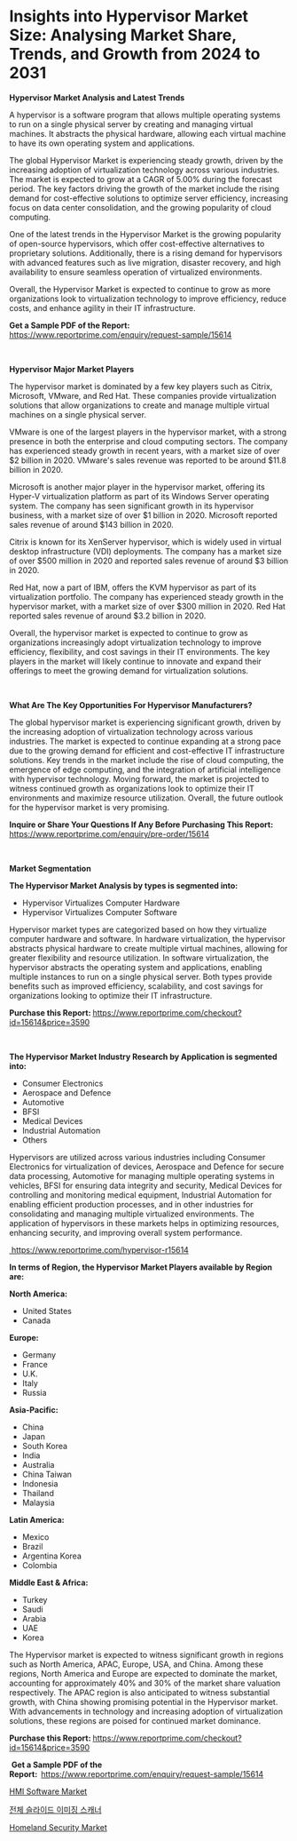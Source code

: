 <p><h1>Insights into Hypervisor Market Size: Analysing Market Share, Trends, and Growth from 2024 to 2031</h1></p><p><strong>Hypervisor Market Analysis and Latest Trends</strong></p>
<p><p>A hypervisor is a software program that allows multiple operating systems to run on a single physical server by creating and managing virtual machines. It abstracts the physical hardware, allowing each virtual machine to have its own operating system and applications.</p><p>The global Hypervisor Market is experiencing steady growth, driven by the increasing adoption of virtualization technology across various industries. The market is expected to grow at a CAGR of 5.00% during the forecast period. The key factors driving the growth of the market include the rising demand for cost-effective solutions to optimize server efficiency, increasing focus on data center consolidation, and the growing popularity of cloud computing.</p><p>One of the latest trends in the Hypervisor Market is the growing popularity of open-source hypervisors, which offer cost-effective alternatives to proprietary solutions. Additionally, there is a rising demand for hypervisors with advanced features such as live migration, disaster recovery, and high availability to ensure seamless operation of virtualized environments.</p><p>Overall, the Hypervisor Market is expected to continue to grow as more organizations look to virtualization technology to improve efficiency, reduce costs, and enhance agility in their IT infrastructure.</p></p>
<p><strong>Get a Sample PDF of the Report:&nbsp;</strong> <a href="https://www.reportprime.com/enquiry/request-sample/15614">https://www.reportprime.com/enquiry/request-sample/15614</a></p>
<p>&nbsp;</p>
<p><strong>Hypervisor Major Market Players</strong></p>
<p><p>The hypervisor market is dominated by a few key players such as Citrix, Microsoft, VMware, and Red Hat. These companies provide virtualization solutions that allow organizations to create and manage multiple virtual machines on a single physical server.</p><p>VMware is one of the largest players in the hypervisor market, with a strong presence in both the enterprise and cloud computing sectors. The company has experienced steady growth in recent years, with a market size of over $2 billion in 2020. VMware's sales revenue was reported to be around $11.8 billion in 2020.</p><p>Microsoft is another major player in the hypervisor market, offering its Hyper-V virtualization platform as part of its Windows Server operating system. The company has seen significant growth in its hypervisor business, with a market size of over $1 billion in 2020. Microsoft reported sales revenue of around $143 billion in 2020.</p><p>Citrix is known for its XenServer hypervisor, which is widely used in virtual desktop infrastructure (VDI) deployments. The company has a market size of over $500 million in 2020 and reported sales revenue of around $3 billion in 2020.</p><p>Red Hat, now a part of IBM, offers the KVM hypervisor as part of its virtualization portfolio. The company has experienced steady growth in the hypervisor market, with a market size of over $300 million in 2020. Red Hat reported sales revenue of around $3.2 billion in 2020.</p><p>Overall, the hypervisor market is expected to continue to grow as organizations increasingly adopt virtualization technology to improve efficiency, flexibility, and cost savings in their IT environments. The key players in the market will likely continue to innovate and expand their offerings to meet the growing demand for virtualization solutions.</p></p>
<p>&nbsp;</p>
<p><strong>What Are The Key Opportunities For Hypervisor Manufacturers?</strong></p>
<p><p>The global hypervisor market is experiencing significant growth, driven by the increasing adoption of virtualization technology across various industries. The market is expected to continue expanding at a strong pace due to the growing demand for efficient and cost-effective IT infrastructure solutions. Key trends in the market include the rise of cloud computing, the emergence of edge computing, and the integration of artificial intelligence with hypervisor technology. Moving forward, the market is projected to witness continued growth as organizations look to optimize their IT environments and maximize resource utilization. Overall, the future outlook for the hypervisor market is very promising.</p></p>
<p><strong>Inquire or Share Your Questions If Any Before Purchasing This Report:</strong> <a href="https://www.reportprime.com/enquiry/pre-order/15614">https://www.reportprime.com/enquiry/pre-order/15614</a></p>
<p>&nbsp;</p>
<p><strong>Market Segmentation</strong></p>
<p><strong>The Hypervisor Market Analysis by types is segmented into:</strong></p>
<p><ul><li>Hypervisor Virtualizes Computer Hardware</li><li>Hypervisor Virtualizes Computer Software</li></ul></p>
<p><p>Hypervisor market types are categorized based on how they virtualize computer hardware and software. In hardware virtualization, the hypervisor abstracts physical hardware to create multiple virtual machines, allowing for greater flexibility and resource utilization. In software virtualization, the hypervisor abstracts the operating system and applications, enabling multiple instances to run on a single physical server. Both types provide benefits such as improved efficiency, scalability, and cost savings for organizations looking to optimize their IT infrastructure.</p></p>
<p><strong>Purchase this Report:&nbsp;</strong><a href="https://www.reportprime.com/checkout?id=15614&price=3590">https://www.reportprime.com/checkout?id=15614&price=3590</a></p>
<p>&nbsp;</p>
<p><strong>The Hypervisor Market Industry Research by Application is segmented into:</strong></p>
<p><ul><li>Consumer Electronics</li><li>Aerospace and Defence</li><li>Automotive</li><li>BFSI</li><li>Medical Devices</li><li>Industrial Automation</li><li>Others</li></ul></p>
<p><p>Hypervisors are utilized across various industries including Consumer Electronics for virtualization of devices, Aerospace and Defence for secure data processing, Automotive for managing multiple operating systems in vehicles, BFSI for ensuring data integrity and security, Medical Devices for controlling and monitoring medical equipment, Industrial Automation for enabling efficient production processes, and in other industries for consolidating and managing multiple virtualized environments. The application of hypervisors in these markets helps in optimizing resources, enhancing security, and improving overall system performance.</p></p>
<p><a href="https://www.reportprime.com/hypervisor-r15614">&nbsp;https://www.reportprime.com/hypervisor-r15614</a></p>
<p><strong>In terms of Region, the Hypervisor Market Players available by Region are:</strong></p>
<p>
    <p> <strong> North America: </strong>
        <ul>
            <li>United States</li>
            <li>Canada</li>
        </ul>
        </p> 
    <p> <strong> Europe: </strong>
        <ul>
            <li>Germany</li>
            <li>France</li>
            <li>U.K.</li>
            <li>Italy</li>
            <li>Russia</li>
        </ul>
        </p> 
    <p> <strong> Asia-Pacific: </strong>
        <ul>
            <li>China</li>
            <li>Japan</li>
            <li>South Korea</li>
            <li>India</li>
            <li>Australia</li>
            <li>China Taiwan</li>
            <li>Indonesia</li>
            <li>Thailand</li>
            <li>Malaysia</li>
        </ul>
        </p> 
    <p> <strong> Latin America: </strong>
        <ul>
            <li>Mexico</li>
            <li>Brazil</li>
            <li>Argentina Korea</li>
            <li>Colombia</li>
        </ul>
        </p> 
    <p> <strong> Middle East & Africa: </strong>
        <ul>
            <li>Turkey</li>
            <li>Saudi</li>
            <li>Arabia</li>
            <li>UAE</li>
            <li>Korea</li>
        </ul>
    </p>
    </p>
<p><p>The Hypervisor market is expected to witness significant growth in regions such as North America, APAC, Europe, USA, and China. Among these regions, North America and Europe are expected to dominate the market, accounting for approximately 40% and 30% of the market share valuation respectively. The APAC region is also anticipated to witness substantial growth, with China showing promising potential in the Hypervisor market. With advancements in technology and increasing adoption of virtualization solutions, these regions are poised for continued market dominance.</p></p>
<p><strong>Purchase this Report: </strong><a href="https://www.reportprime.com/checkout?id=15614&price=3590">https://www.reportprime.com/checkout?id=15614&price=3590</a></p>
<p>&nbsp;<strong>Get a Sample PDF of the Report:&nbsp;&nbsp;</strong><a href="https://www.reportprime.com/enquiry/request-sample/15614">https://www.reportprime.com/enquiry/request-sample/15614</a></p>
<p><strong></strong></p>
<p><p><a href="https://github.com/nicoletavirag/Market-Research-Report-List-2/blob/main/hmi-software-market.md">HMI Software Market</a></p><p><a href="https://github.com/LanceOlsotn8978/Market-Research-Report-List-1/blob/main/380693223613.md">전체 슬라이드 이미징 스캐너</a></p><p><a href="https://github.com/redneck06/Market-Research-Report-List-2/blob/main/homeland-security-market.md">Homeland Security Market</a></p></p>